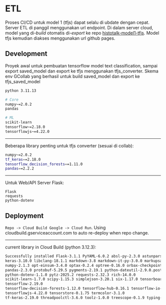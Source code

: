 # ETL
Proses CI/CD untuk model 1 (tfjs) dapat selalu di ubdate dengan cepat. Server ETL di panggil menggunakan url endpoint. Di dalam server cloud, model yang di-*build* otomatis di-*export* ke repo [histotalk-model1-tfjs](https://github.com/DBS-Coding/histotalk-model1-tfjs). Model tfjs kemudian diakses menggunakan url github pages.

## Development
Proyek awal untuk pembuatan tensorflow model text classification, sampai export saved_model dan export ke tfjs menggunakan tfjs_converter.
Skema env GCollab yang berhasil untuk build saved_model dan export ke tfjs_saved_model
```bash
python 3.11.13

# Core
numpy~=2.0.2
pandas

# ML
scikit-learn
tensorflow~=2.18.0
tensorflowjs~=4.22.0
```
---

Beberapa library penting untuk tfjs converter (sesuai di collab):
```bash
numpy~=2.0.2
tf_keras==2.18.0
tensorflow_decision_forests==1.11.0
pandas==2.2.2
```

---
Untuk Web/API Server Flask:
```
Flask
requests
python-dotenv
```

## Deployment
`Repo -> Cloud Build Google -> Cloud Run`. Using cloudbuild.gserviceaccount.com to auto re-deploy when repo change.

---

current library in Cloud Build (python 3.12.3):
```bash
Successfully installed Flask-3.1.1 PyYAML-6.0.2 absl-py-2.3.0 astunparse-1.6.3 blinker-1.9.0 certifi-2025.4.26 charset-normalizer-3.4.2 chex-0.1.89 click-8.2.1 etils-1.12.2 flatbuffers-25.2.10 flax-0.10.6 fsspec-2025.5.1 gast-0.6.0 google-pasta-0.2.0 grpcio-1.72.1 h5py-3.14.0 humanize-4.12.3 idna-3.10 importlib_resources-6.5.2 itsdangerous-2.2.0 jax-0.6.1 jaxlib-0.6.1 jinja2-3.1.6 joblib-1.5.1 
keras-3.10.0 libclang-18.1.1 markdown-3.8 markdown-it-py-3.0.0 markupsafe-3.0.2 mdurl-0.1.2 ml-dtypes-0.5.1 msgpack-1.1.0 namex-0.1.0 nest_asyncio-1.6.0 
numpy-2.1.3 opt-einsum-3.4.0 optax-0.2.4 optree-0.16.0 orbax-checkpoint-0.11.13 packaging-23.2 
pandas-2.3.0 protobuf-5.29.5 pygments-2.19.1 python-dateutil-2.9.0.post0 
python-dotenv-1.1.0 pytz-2025.2 requests-2.32.3 rich-14.0.0 
scikit-learn-1.7.0 scipy-1.15.3 simplejson-3.20.1 six-1.17.0 tensorboard-2.19.0 tensorboard-data-server-0.7.2 
tensorflow-2.19.0 
tensorflow-decision-forests-1.12.0 tensorflow-hub-0.16.1 tensorflow-io-gcs-filesystem-0.37.1 
tensorflowjs-4.22.0 tensorstore-0.1.75 termcolor-3.1.0 
tf-keras-2.19.0 threadpoolctl-3.6.0 toolz-1.0.0 treescope-0.1.9 typing-extensions-4.14.0 tzdata-2025.2 urllib3-2.4.0 werkzeug-3.1.3 wrapt-1.17.2 wurlitzer-3.1.1 ydf-0.12.0 zipp-3.22.0
```